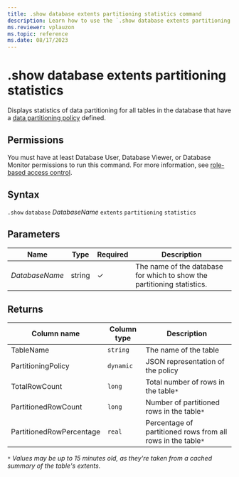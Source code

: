 ```yaml
---
title: .show database extents partitioning statistics command
description: Learn how to use the `.show database extents partitioning statistics` command to display the database's partitioning statistics.
ms.reviewer: vplauzon
ms.topic: reference
ms.date: 08/17/2023
---
```

# .show database extents partitioning statistics

Displays statistics of data partitioning for all tables in the database that have a [data partitioning policy](partitioningpolicy.md) defined.

## Permissions

You must have at least Database User, Database Viewer, or Database Monitor permissions to run this command. For more information, see [role-based access control](access-control/role-based-access-control.md).

## Syntax

`.show` `database` *DatabaseName* `extents` `partitioning` `statistics`

## Parameters

|Name|Type|Required|Description|
|--|--|--|--|
|*DatabaseName*|string|&check;|The name of the database for which to show the partitioning statistics.|

## Returns

| Column name   | Column type | Description |
| --- | --- | --- |
| TableName | `string` | The name of the table |
| PartitioningPolicy |`dynamic` | JSON representation of the policy |
| TotalRowCount | `long` | Total number of rows in the table`*` |
| PartitionedRowCount | `long` | Number of partitioned rows in the table`*` |
| PartitionedRowPercentage | `real` | Percentage of partitioned rows from all rows in the table`*` |

`*` *Values may be up to 15 minutes old, as they're taken from a cached summary of the table's extents.*

